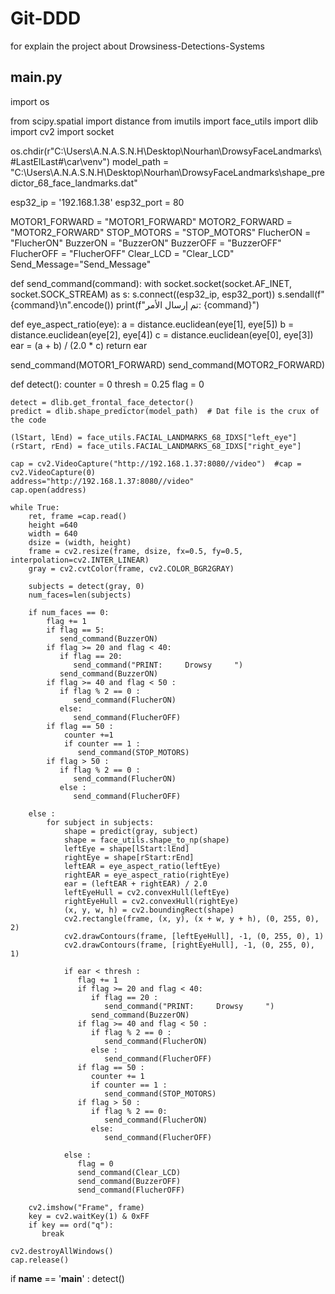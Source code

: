 # Git-DDD
for explain the project about Drowsiness-Detections-Systems

## main.py
import os

from scipy.spatial import distance
from imutils import face_utils
import dlib
import cv2
import socket

os.chdir(r"C:\\Users\\A.N.A.S.N.H\\Desktop\\Nourhan\\DrowsyFaceLandmarks\\#LastElLast#\\car\\venv")
model_path = "C:\\Users\\A.N.A.S.N.H\\Desktop\\Nourhan\\DrowsyFaceLandmarks\\shape_predictor_68_face_landmarks.dat"

esp32_ip = '192.168.1.38'
esp32_port = 80

MOTOR1_FORWARD = "MOTOR1_FORWARD"
MOTOR2_FORWARD = "MOTOR2_FORWARD"
STOP_MOTORS = "STOP_MOTORS"
FlucherON = "FlucherON"
BuzzerON = "BuzzerON"
BuzzerOFF = "BuzzerOFF"
FlucherOFF = "FlucherOFF"
Clear_LCD = "Clear_LCD"
Send_Message="Send_Message"

def send_command(command):
    with socket.socket(socket.AF_INET, socket.SOCK_STREAM) as s:
        s.connect((esp32_ip, esp32_port))
        s.sendall(f"{command}\n".encode())
        print(f"تم إرسال الأمر: {command}")

def eye_aspect_ratio(eye):
    a = distance.euclidean(eye[1], eye[5])
    b = distance.euclidean(eye[2], eye[4])
    c = distance.euclidean(eye[0], eye[3])
    ear = (a + b) / (2.0 * c)
    return ear

send_command(MOTOR1_FORWARD)
send_command(MOTOR2_FORWARD)

def detect():
    counter = 0
    thresh = 0.25
    flag = 0

    detect = dlib.get_frontal_face_detector()
    predict = dlib.shape_predictor(model_path)  # Dat file is the crux of the code

    (lStart, lEnd) = face_utils.FACIAL_LANDMARKS_68_IDXS["left_eye"]
    (rStart, rEnd) = face_utils.FACIAL_LANDMARKS_68_IDXS["right_eye"]

    cap = cv2.VideoCapture("http://192.168.1.37:8080//video")  #cap = cv2.VideoCapture(0)
    address="http://192.168.1.37:8080//video"
    cap.open(address)

    while True:
        ret, frame =cap.read()
        height =640
        width = 640
        dsize = (width, height)
        frame = cv2.resize(frame, dsize, fx=0.5, fy=0.5, interpolation=cv2.INTER_LINEAR)
        gray = cv2.cvtColor(frame, cv2.COLOR_BGR2GRAY)

        subjects = detect(gray, 0)
        num_faces=len(subjects)

        if num_faces == 0:
            flag += 1
            if flag == 5:
               send_command(BuzzerON)
            if flag >= 20 and flag < 40:
               if flag == 20:
                  send_command("PRINT:     Drowsy     ")
               send_command(BuzzerON)
            if flag >= 40 and flag < 50 :
               if flag % 2 == 0 :
                  send_command(FlucherON)
               else:
                  send_command(FlucherOFF)
            if flag == 50 :
                counter +=1
                if counter == 1 :
                   send_command(STOP_MOTORS)
            if flag > 50 :
               if flag % 2 == 0 :
                  send_command(FlucherON)
               else :
                  send_command(FlucherOFF)

        else :
            for subject in subjects:
                shape = predict(gray, subject)
                shape = face_utils.shape_to_np(shape)
                leftEye = shape[lStart:lEnd]
                rightEye = shape[rStart:rEnd]
                leftEAR = eye_aspect_ratio(leftEye)
                rightEAR = eye_aspect_ratio(rightEye)
                ear = (leftEAR + rightEAR) / 2.0
                leftEyeHull = cv2.convexHull(leftEye)
                rightEyeHull = cv2.convexHull(rightEye)
                (x, y, w, h) = cv2.boundingRect(shape)
                cv2.rectangle(frame, (x, y), (x + w, y + h), (0, 255, 0), 2)
                cv2.drawContours(frame, [leftEyeHull], -1, (0, 255, 0), 1)
                cv2.drawContours(frame, [rightEyeHull], -1, (0, 255, 0), 1)

                if ear < thresh :
                   flag += 1
                   if flag >= 20 and flag < 40:
                      if flag == 20 :
                         send_command("PRINT:     Drowsy     ")
                      send_command(BuzzerON)
                   if flag >= 40 and flag < 50 :
                      if flag % 2 == 0 :
                         send_command(FlucherON)
                      else :
                         send_command(FlucherOFF)
                   if flag == 50 :
                      counter += 1
                      if counter == 1 :
                         send_command(STOP_MOTORS)
                   if flag > 50 :
                      if flag % 2 == 0:
                         send_command(FlucherON)
                      else:
                         send_command(FlucherOFF)

                else :
                   flag = 0
                   send_command(Clear_LCD)
                   send_command(BuzzerOFF)
                   send_command(FlucherOFF)

        cv2.imshow("Frame", frame)
        key = cv2.waitKey(1) & 0xFF
        if key == ord("q"):
           break

    cv2.destroyAllWindows()
    cap.release()

if __name__ == '__main__' :
   detect()
